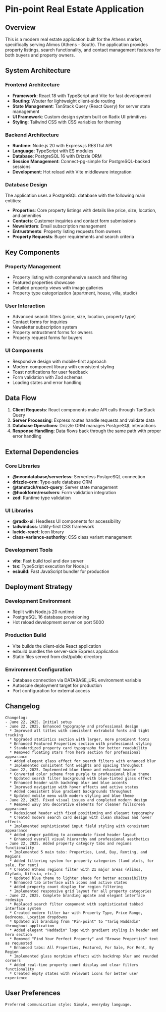 # Pin-point Real Estate Application

## Overview

This is a modern real estate application built for the Athens market, specifically serving Alimos (Athens - South). The application provides property listings, search functionality, and contact management features for both buyers and property owners.

## System Architecture

### Frontend Architecture
- **Framework**: React 18 with TypeScript and Vite for fast development
- **Routing**: Wouter for lightweight client-side routing
- **State Management**: TanStack Query (React Query) for server state management
- **UI Framework**: Custom design system built on Radix UI primitives
- **Styling**: Tailwind CSS with CSS variables for theming

### Backend Architecture
- **Runtime**: Node.js 20 with Express.js RESTful API
- **Language**: TypeScript with ES modules
- **Database**: PostgreSQL 16 with Drizzle ORM
- **Session Management**: Connect-pg-simple for PostgreSQL-backed sessions
- **Development**: Hot reload with Vite middleware integration

### Database Design
The application uses a PostgreSQL database with the following main entities:
- **Properties**: Core property listings with details like price, size, location, and amenities
- **Contacts**: Customer inquiries and contact form submissions
- **Newsletters**: Email subscription management
- **Entrustments**: Property listing requests from owners
- **Property Requests**: Buyer requirements and search criteria

## Key Components

### Property Management
- Property listing with comprehensive search and filtering
- Featured properties showcase
- Detailed property views with image galleries
- Property type categorization (apartment, house, villa, studio)

### User Interaction
- Advanced search filters (price, size, location, property type)
- Contact forms for inquiries
- Newsletter subscription system
- Property entrustment forms for owners
- Property request forms for buyers

### UI Components
- Responsive design with mobile-first approach
- Modern component library with consistent styling
- Toast notifications for user feedback
- Form validation with Zod schemas
- Loading states and error handling

## Data Flow

1. **Client Requests**: React components make API calls through TanStack Query
2. **Server Processing**: Express routes handle requests and validate data
3. **Database Operations**: Drizzle ORM manages PostgreSQL interactions
4. **Response Handling**: Data flows back through the same path with proper error handling

## External Dependencies

### Core Libraries
- **@neondatabase/serverless**: Serverless PostgreSQL connection
- **drizzle-orm**: Type-safe database ORM
- **@tanstack/react-query**: Server state management
- **@hookform/resolvers**: Form validation integration
- **zod**: Runtime type validation

### UI Libraries
- **@radix-ui**: Headless UI components for accessibility
- **tailwindcss**: Utility-first CSS framework
- **lucide-react**: Icon library
- **class-variance-authority**: CSS class variant management

### Development Tools
- **vite**: Fast build tool and dev server
- **tsx**: TypeScript execution for Node.js
- **esbuild**: Fast JavaScript bundler for production

## Deployment Strategy

### Development Environment
- Replit with Node.js 20 runtime
- PostgreSQL 16 database provisioning
- Hot reload development server on port 5000

### Production Build
- Vite builds the client-side React application
- esbuild bundles the server-side Express application
- Static files served from dist/public directory

### Environment Configuration
- Database connection via DATABASE_URL environment variable
- Autoscale deployment target for production
- Port configuration for external access

## Changelog

```
Changelog:
- June 22, 2025. Initial setup
- June 22, 2025. Enhanced typography and professional design
  * Improved all titles with consistent extrabold fonts and tight tracking
  * Upgraded statistics section with larger, more prominent fonts
  * Enhanced Featured Properties section with professional styling
  * Standardized property card typography for better readability
  * Removed floating stars from hero section for professional appearance
  * Added elegant glass effect for search filters with enhanced blur
  * Implemented consistent font weights and spacing throughout
- June 22, 2025. Implemented blue theme and enhanced header
  * Converted color scheme from purple to professional blue theme
  * Updated search filter background with blue-tinted glass effect
  * Enhanced header with backdrop blur and blue accents
  * Improved navigation with hover effects and active states
  * Added consistent blue gradient backgrounds throughout
  * Updated mobile menu with modern styling and blue theme
- June 22, 2025. Fixed visual issues and completed modern design
  * Removed wavy SVG decorative elements for cleaner fullscreen appearance
  * Redesigned header with fixed positioning and elegant typography
  * Created modern search card design with clean shadows and hover effects
  * Implemented sophisticated input field styling with consistent appearance
  * Added proper padding to accommodate fixed header layout
  * Enhanced overall visual hierarchy and professional aesthetics
- June 22, 2025. Added property category tabs and regions functionality
  * Implemented 5 main tabs: Properties, Land, Buy, Renting, and Regions
  * Added filtering system for property categories (land plots, for sale, for rent)
  * Created Athens regions filter with 21 major areas (Alimos, Glyfada, Kifisia, etc.)
  * Updated blue theme to lighter shade for better accessibility
  * Enhanced tab interface with icons and active states
  * Added property count display for region filtering
  * Implemented responsive grid layout for all property categories
- June 22, 2025. Complete branding update and elegant interface redesign
  * Replaced search filter component with sophisticated tabbed interface system
  * Created modern filter bar with Property Type, Price Range, Bedrooms, Location dropdowns
  * Updated all branding from "Pin-point" to "Tariq Haddadin" throughout application
  * Added elegant "Haddadin" logo with gradient styling in header and hero section
  * Removed "Find Your Perfect Property" and "Browse Properties" text as requested
  * Enhanced tabs: All Properties, Featured, For Sale, For Rent, By Region
  * Implemented glass morphism effects with backdrop blur and rounded corners
  * Added real-time property count display and clear filters functionality
  * Created empty states with relevant icons for better user experience
```

## User Preferences

```
Preferred communication style: Simple, everyday language.
```
